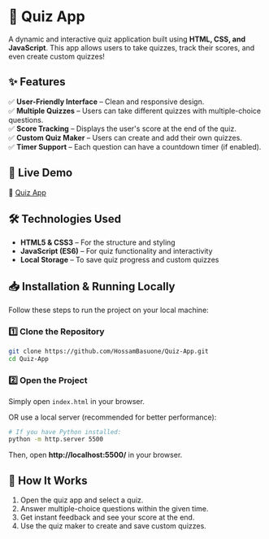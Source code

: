 # 🧠 Quiz App  

A dynamic and interactive quiz application built using **HTML, CSS, and JavaScript**. This app allows users to take quizzes, track their scores, and even create custom quizzes!  

## ✨ Features  

✅ **User-Friendly Interface** – Clean and responsive design.  
✅ **Multiple Quizzes** – Users can take different quizzes with multiple-choice questions.  
✅ **Score Tracking** – Displays the user's score at the end of the quiz.  
✅ **Custom Quiz Maker** – Users can create and add their own quizzes.  
✅ **Timer Support** – Each question can have a countdown timer (if enabled).  

## 🚀 Live Demo  

🔗 [Quiz App](https://hossambasuone.github.io/Quiz-App/)  

## 🛠 Technologies Used  

- **HTML5 & CSS3** – For the structure and styling  
- **JavaScript (ES6)** – For quiz functionality and interactivity  
- **Local Storage** – To save quiz progress and custom quizzes  

## 📥 Installation & Running Locally  

Follow these steps to run the project on your local machine:  

### 1️⃣ Clone the Repository  

```bash
git clone https://github.com/HossamBasuone/Quiz-App.git
cd Quiz-App
```

### 2️⃣ Open the Project  

Simply open `index.html` in your browser.  

OR use a local server (recommended for better performance):  

```bash
# If you have Python installed:
python -m http.server 5500
```

Then, open **http://localhost:5500/** in your browser.  

## 📝 How It Works  

1. Open the quiz app and select a quiz.  
2. Answer multiple-choice questions within the given time.  
3. Get instant feedback and see your score at the end.  
4. Use the quiz maker to create and save custom quizzes.  

